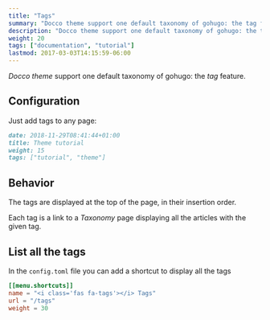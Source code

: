 ```yaml
---
title: "Tags"
summary: "Docco theme support one default taxonomy of gohugo: the tag feature."
description: "Docco theme support one default taxonomy of gohugo: the tag feature."
weight: 20
tags: ["documentation", "tutorial"]
lastmod: 2017-03-03T14:15:59-06:00
---
```


*Docco theme* support one default taxonomy of gohugo: the *tag* feature.

## Configuration 

Just add tags to any page: 

```markdown
date: 2018-11-29T08:41:44+01:00
title: Theme tutorial
weight: 15
tags: ["tutorial", "theme"] 
```

## Behavior


The tags are displayed at the top of the page, in their insertion order.

Each tag is a link to a *Taxonomy* page displaying all the articles with the given tag. 

## List all the tags

In the `config.toml`  file you can add a shortcut to display all the tags

```toml
[[menu.shortcuts]]
name = "<i class='fas fa-tags'></i> Tags"
url = "/tags"
weight = 30
```